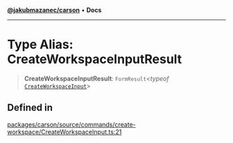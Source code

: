 [**@jakubmazanec/carson**](../README.md) • **Docs**

---

# Type Alias: CreateWorkspaceInputResult

> **CreateWorkspaceInputResult**: `FormResult`\<_typeof_
> [`CreateWorkspaceInput`](../functions/CreateWorkspaceInput.md)\>

## Defined in

[packages/carson/source/commands/create-workspace/CreateWorkspaceInput.ts:21](https://github.com/jakubmazanec/tools/blob/eb8c22844f0a0aa0874efeab93afc2bd96c269e6/packages/carson/source/commands/create-workspace/CreateWorkspaceInput.ts#L21)
